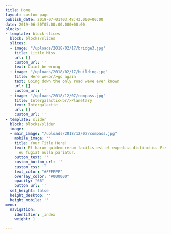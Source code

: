 ```yaml
---
title: Home
layout: custom-page
publish_date: 2019-07-01T03:48:43.000+00:00
date: 2019-06-30T05:00:00.000+00:00
blocks:
- template: block-slices
  block: blocks/slices
  slices:
  - image: "/uploads/2018/02/17/bridge3.jpg"
    title: Little Miss
    url: []
    custom_url: ''
    text: Caint be wrong
  - image: "/uploads/2018/02/17/building.jpg"
    title: Here we<br/>go again
    text: Going down the only road weve ever known
    url: []
    custom_url: ''
  - image: "/uploads/2018/12/07/compass.jpg"
    title: Intergalactic<br/>Planetary
    text: Intergalactic
    url: []
    custom_url: ''
- template: slider
  block: blocks/slider
  image:
  - main_image: "/uploads/2018/12/07/compass.jpg"
    mobile_image: ''
    title: Your Title Here!
    text: Et harum quidem rerum facilis est et expedita distinctio. Esse cillum dolore
      eu fugiat nulla pariatur.
    button_text: ''
    custom_button_url: ''
    custom_css: ''
    text_color: "#FFFFFF"
    overlay_color: "#000000"
    opacity: "66"
    button_url: ''
  set_height: false
  height_desktop: ''
  height_mobile: ''
menu:
  navigation:
    identifier: _index
    weight: 1

---
```


